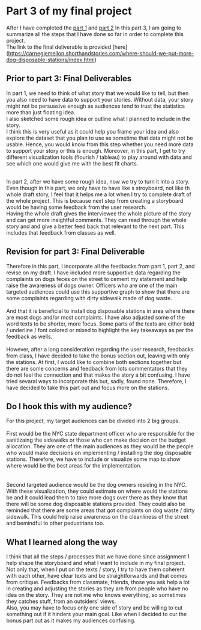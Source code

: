 # Part 3 of my final project
After I have completed the [part 1](https://mimi-vinaiphat.github.io/portfolio/final_project_1_mimi.html) and [part 2](https://mimi-vinaiphat.github.io/portfolio/final_project_2_mimi.html)
In this part 3, I am going to summarize all the steps that I have done so far in order to complete this project.
<br/> The link to the final deliverable is provided [here] (https://carnegiemellon.shorthandstories.com/where-should-we-put-more-dog-disposable-stations/index.html)

## Prior to part 3: Final Deliverables
In part 1, we need to think of what story that we would like to tell, but then you also need to have data to support your stories.
Without data, your story might not be persuasive enough as audiences tend to trust the statistics more than just floating idea.
<br/> I also sketched some rough idea or outline what I planned to include in the story. 
<br/> I think this is very useful as it could help you frame your idea and also explore the dataset that you plan to use as sometime that data might not be usable.
Hence, you would know from this step whether you need more data to support your story or this is enough.
Moreover, in this part, I get to try different visualization tools (flourish / tableau) to play around with data and see which one would give me with the best fit charts.

<br/>
In part 2, after we have some rough idea, now we try to turn it into a story. 
<br/> Even though in this part, we only have to have like s stroyboard, not like th whole draft story, I feel that it helps me a lot when I try to complete draft of the whole project.
This is because next step from creating a storyboard would be having some feedback from the user research.
<br/> Having the whole draft gives the interviewee the whole picture of the story and can get more insightful comments. They can read through the whole story and and give a better feed back that relevant to the next part.
This includes that feedback from classes as well.

## Revision for part 3: Final Deliverable
Therefore in this part, I incorporate all the feedbacks from part 1, part 2, and revise on my draft.
I have included more supportive data regarding the complaints on dogs feces on the street to cement my statement and help raise the awareness of dogs owner. 
Officers who are one of the main targeted audiences could use this supportive graph to show that there are some complaints regarding with dirty sidewalk made of dog waste. 
<br/> 
<br/> And that it is beneficial to install dog disposable stations in area where there are most dogs and/or most complaints.
I have also adjusted some of the word texts to be shorter, more focus. 
Some parts of the texts are either bold / underline / font colored or mixed to highlight the key takeaways as per the feedback as wells.
<br/>
<br/> However, after a long consideration regarding the user research, feedbacks from class, I have decided to take the bonus section out, leaving with only the stations. At first, I would like to combine both sections together but there are some concerns and feedback from lots commentators that they do not feel the connection and that makes the story a bit confusing. I have tried sevaral ways to incorporate this but, sadly, found none. Therefore, I have decided to take this part out and focus more on the stations.

## Do I hook this with my audience?
For this project, my target audiences can be divided into 2 big groups.
<br/>
<br/>   First would be the NYC state department officer who are responsible for the sanitizaing the sidewalks or those who can make decision on the budget allocation. They are one of the main audiences as they would be the people who would make decisions on implementing / installing the dog disposable stations. Therefore, we have to include or visualize some map to show where would be the best areas for the implementation.
<br/>   
<br/> Second targeted audience would be the dog owners residing in the NYC. With these visualization, they could estimate on where would the stations be and it could lead them to take more dogs over there as they know that there will be some dog disposable stations provided. They could also be reminded that there are some areas that got complaints on dog waste / dirty sidewalk. This could help raise awareness on the cleanliness of the street and bemindful to other pedustrians too.
<br/> 

## What I learned along the way
I think that all the steps / processes that we have done since assignment 1 help shape the storyboard and what I want to include in my final project.
Not only that, when I put on the texts / story, I try to have them coherent with each other, have clear texts and be straightforwards and that comes from critique. 
Feedbacks from classmate, friends, those you ask help a lot in creating and adjusting the stories as they are from people who have no idea on the story. They are not me who knows everything, so sometimes they catches stuff, from an outsiders' views.
<br/> Also, you may have to focus only one side of story and be willing to cut something out if it hinders your main goal. 
Like when I decided to cur the bonus part out as it makes my audiences confusing.
